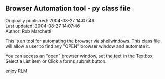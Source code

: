 ## Browser Automation tool - py class file  
Originally published: 2004-08-27 14:07:46  
Last updated: 2004-08-27 14:07:46  
Author: Rob Marchetti  
  
This is an tool for automating the browser via shellwindows.
This class file will allow a user to find any "OPEN" browser window and automate it.

You can access an "open" browser window, set the text in the Textbox, Select a List item or Click a forms submit button.

enjoy
RLM